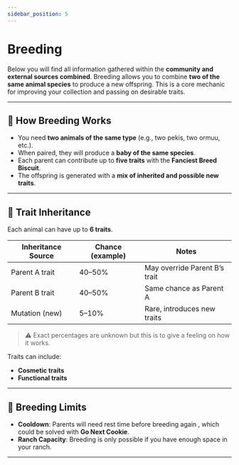 ```yaml
---
sidebar_position: 5
---
```


# Breeding

Below you will find all information gathered within the **community and external sources combined**.
Breeding allows you to combine **two of the same animal species** to produce a new offspring. This is a core mechanic for improving your collection and passing on desirable traits.  

---

## 🐾 How Breeding Works
- You need **two animals of the same type** (e.g., two pekis, two ormuu, etc.).  
- When paired, they will produce a **baby of the same species**.  
- Each parent can contribute up to **five traits** with the **Fanciest Breed Biscuit**.  
- The offspring is generated with a **mix of inherited and possible new traits**.  

---

## 🌱 Trait Inheritance
Each animal can have up to **6 traits**. 

| Inheritance Source | Chance (example) | Notes |
|--------------------|------------------|-------|
| Parent A trait     | 40–50%           | May override Parent B’s trait |
| Parent B trait     | 40–50%           | Same chance as Parent A |
| Mutation (new)     | 5–10%            | Rare, introduces new traits |

> ⚠️ Exact percentages are unknown but this is to give a feeling on how it works.  

Traits can include:  
- **Cosmetic traits**
- **Functional traits** 

---

## 🔄 Breeding Limits
- **Cooldown**: Parents will need rest time before breeding again , which could be solved with **Go Next Cookie**.  
- **Ranch Capacity**: Breeding is only possible if you have enough space in your ranch.  

---
